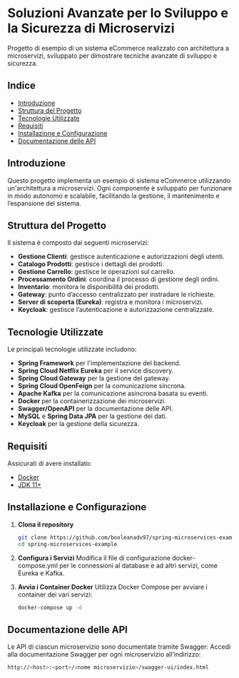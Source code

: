 # Soluzioni Avanzate per lo Sviluppo e la Sicurezza di Microservizi

Progetto di esempio di un sistema eCommerce realizzato con architettura a microservizi, sviluppato per dimostrare tecniche avanzate di sviluppo e sicurezza.

## Indice

- [Introduzione](#introduzione)
- [Struttura del Progetto](#struttura-del-progetto)
- [Tecnologie Utilizzate](#tecnologie-utilizzate)
- [Requisiti](#requisiti)
- [Installazione e Configurazione](#installazione-e-configurazione)
- [Documentazione delle API](#documentazione-delle-api)

## Introduzione

Questo progetto implementa un esempio di sistema eCommerce utilizzando un'architettura a microservizi. Ogni componente è sviluppato per funzionare in modo autonomo e scalabile, facilitando la gestione, il mantenimento e l’espansione del sistema.

## Struttura del Progetto

Il sistema è composto dai seguenti microservizi:

- **Gestione Clienti**: gestisce autenticazione e autorizzazioni degli utenti.
- **Catalogo Prodotti**: gestisce i dettagli dei prodotti.
- **Gestione Carrello**: gestisce le operazioni sul carrello.
- **Processamento Ordini**: coordina il processo di gestione degli ordini.
- **Inventario**: monitora le disponibilità dei prodotti.
- **Gateway**: punto d’accesso centralizzato per instradare le richieste.
- **Server di scoperta (Eureka)**: registra e monitora i microservizi.
- **Keycloak**: gestisce l’autenticazione e autorizzazione centralizzate.

## Tecnologie Utilizzate

Le principali tecnologie utilizzate includono:

- **Spring Framework** per l'implementazione del backend.
- **Spring Cloud Netflix Eureka** per il service discovery.
- **Spring Cloud Gateway** per la gestione del gateway.
- **Spring Cloud OpenFeign** per la comunicazione sincrona.
- **Apache Kafka** per la comunicazione asincrona basata su eventi.
- **Docker** per la containerizzazione dei microservizi.
- **Swagger/OpenAPI** per la documentazione delle API.
- **MySQL** e **Spring Data JPA** per la gestione dei dati.
- **Keycloak** per la gestione della sicurezza.

## Requisiti

Assicurati di avere installato:

- [Docker](https://www.docker.com/)
- [JDK 11+](https://www.oracle.com/java/technologies/javase-downloads.html)

## Installazione e Configurazione

1. **Clona il repository**
   ```bash
   git clone https://github.com/booleanadv97/spring-microservices-example.git
   cd spring-microservices-example

2. **Configura i Servizi**
Modifica il file di configurazione docker-compose.yml per le connessioni al database e ad altri servizi, come Eureka e Kafka.

3. **Avvia i Container Docker**
Utilizza Docker Compose per avviare i container dei vari servizi:
   ```bash
   docker-compose up -d

## Documentazione delle API
Le API di ciascun microservizio sono documentate tramite Swagger:
Accedi alla documentazione Swagger per ogni microservizio all’indirizzo:

   ```bash
   http://<host>:<port>/<nome microservizio>/swagger-ui/index.html
